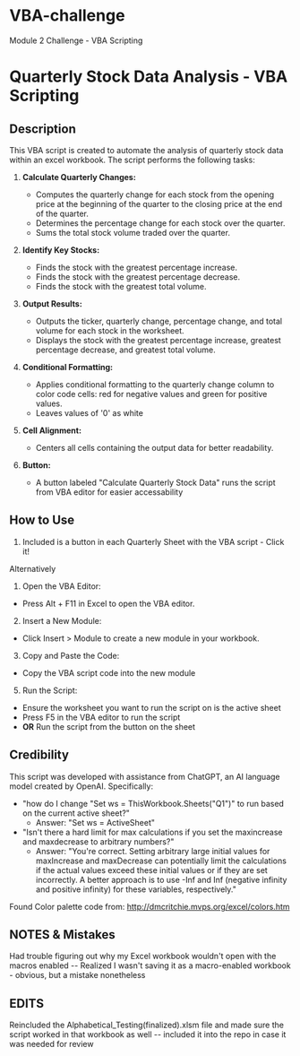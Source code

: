 # VBA-challenge
Module 2 Challenge - VBA Scripting 

# Quarterly Stock Data Analysis - VBA Scripting

## Description

This VBA script is created to automate the analysis of quarterly stock data within an excel workbook. The script performs the following tasks:

1. **Calculate Quarterly Changes:**
   - Computes the quarterly change for each stock from the opening price at the beginning of the quarter to the closing price at the end of the quarter.
   - Determines the percentage change for each stock over the quarter.
   - Sums the total stock volume traded over the quarter.

2. **Identify Key Stocks:**
   - Finds the stock with the greatest percentage increase.
   - Finds the stock with the greatest percentage decrease.
   - Finds the stock with the greatest total volume.

3. **Output Results:**
   - Outputs the ticker, quarterly change, percentage change, and total volume for each stock in the worksheet.
   - Displays the stock with the greatest percentage increase, greatest percentage decrease, and greatest total volume.

4. **Conditional Formatting:**
   - Applies conditional formatting to the quarterly change column to color code cells: red for negative values and green for positive values.
   - Leaves values of '0' as white

5. **Cell Alignment:**
   - Centers all cells containing the output data for better readability.
  
6. **Button:**
   - A button labeled "Calculate Quarterly Stock Data" runs the script from VBA editor for easier accessability

## How to Use

1. Included is a button in each Quarterly Sheet with the VBA script - Click it!

Alternatively

1. Open the VBA Editor:

  - Press Alt + F11 in Excel to open the VBA editor.

2. Insert a New Module:
  - Click Insert > Module to create a new module in your workbook.

3. Copy and Paste the Code:
  - Copy the VBA script code into the new module 
   
5. Run the Script:
  - Ensure the worksheet you want to run the script on is the active sheet 
  - Press F5 in the VBA editor to run the script
  - **OR** Run the script from the button on the sheet


## Credibility

This script was developed with assistance from ChatGPT, an AI language model created by OpenAI. 
Specifically:
  - "how do I change "Set ws = ThisWorkbook.Sheets("Q1")" to run based on the current active sheet?"
    - Answer: "Set ws = ActiveSheet"
  - "Isn't there a hard limit for max calculations if you set the maxincrease and maxdecrease to arbitrary numbers?"
    - Answer: "You're correct. Setting arbitrary large initial values for maxIncrease and maxDecrease can potentially limit the calculations if the actual values exceed these initial values or if they are set incorrectly. A better approach is to use -Inf and Inf (negative infinity and positive infinity) for these variables, respectively."
    
Found Color palette code from: http://dmcritchie.mvps.org/excel/colors.htm

## NOTES & Mistakes
Had trouble figuring out why my Excel workbook wouldn't open with the macros enabled -- Realized I wasn't saving it as a macro-enabled workbook - obvious, but a mistake nonetheless

## EDITS
Reincluded the Alphabetical_Testing(finalized).xlsm file and made sure the script worked in that workbook as well -- included it into the repo in case it was needed for review
